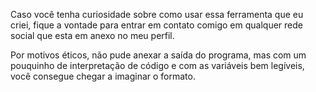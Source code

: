 Caso você tenha curiosidade sobre como usar essa ferramenta que eu criei, fique a vontade para entrar em contato comigo em qualquer rede social que esta em anexo no meu perfil.

Por motivos éticos, não pude anexar a saída do programa, mas com um pouquinho de interpretação de código e com as variáveis bem legíveis, você consegue chegar a imaginar o formato.
